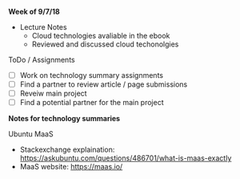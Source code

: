 **Week of 9/7/18**

* Lecture Notes
  * Cloud technologies avaliable in the ebook
  * Reviewed and discussed cloud techonolgies

ToDo / Assignments
 - [ ] Work on technology summary assignments
 - [ ] Find a partner to review article / page submissions
 - [ ] Reveiw main project
 - [ ] Find a potential partner for the main project

**Notes for technology summaries** 

Ubuntu MaaS
 * Stackexchange explaination: https://askubuntu.com/questions/486701/what-is-maas-exactly
 * MaaS website: https://maas.io/
